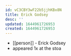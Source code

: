 ```yaml
---
id: vC3CBY3wF22b5jjhKBx8N
title: Erick Godsey
desc: ''
updated: 1644961726953
created: 1644961726953
---
```



- [[person]] - Erick Godsey
- appeared 1x at the stoa
